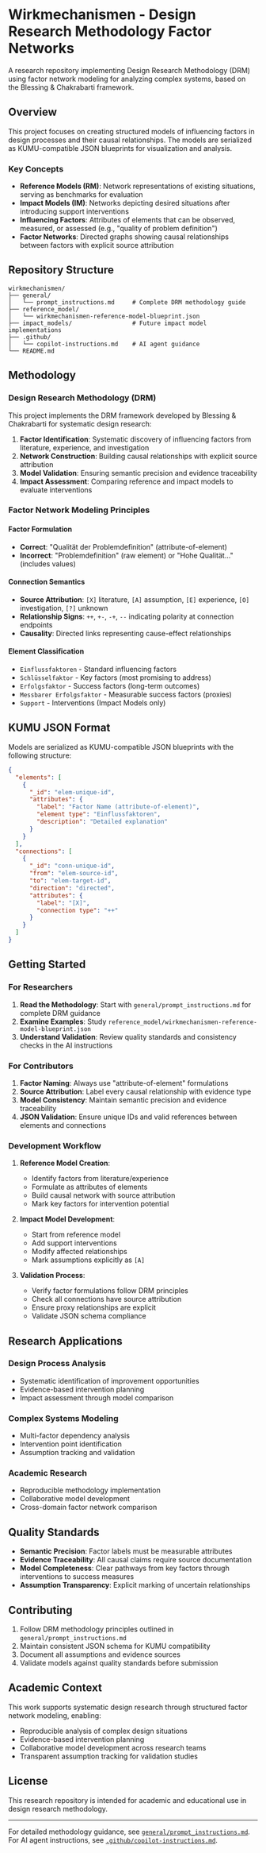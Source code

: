 # Wirkmechanismen - Design Research Methodology Factor Networks

A research repository implementing Design Research Methodology (DRM) using factor network modeling for analyzing complex systems, based on the Blessing & Chakrabarti framework.

## Overview

This project focuses on creating structured models of influencing factors in design processes and their causal relationships. The models are serialized as KUMU-compatible JSON blueprints for visualization and analysis.

### Key Concepts

- **Reference Models (RM)**: Network representations of existing situations, serving as benchmarks for evaluation
- **Impact Models (IM)**: Networks depicting desired situations after introducing support interventions
- **Influencing Factors**: Attributes of elements that can be observed, measured, or assessed (e.g., "quality of problem definition")
- **Factor Networks**: Directed graphs showing causal relationships between factors with explicit source attribution

## Repository Structure

```
wirkmechanismen/
├── general/
│   └── prompt_instructions.md     # Complete DRM methodology guide
├── reference_model/
│   └── wirkmechanismen-reference-model-blueprint.json
├── impact_models/                 # Future impact model implementations
├── .github/
│   └── copilot-instructions.md    # AI agent guidance
└── README.md
```

## Methodology

### Design Research Methodology (DRM)

This project implements the DRM framework developed by Blessing & Chakrabarti for systematic design research:

1. **Factor Identification**: Systematic discovery of influencing factors from literature, experience, and investigation
2. **Network Construction**: Building causal relationships with explicit source attribution
3. **Model Validation**: Ensuring semantic precision and evidence traceability
4. **Impact Assessment**: Comparing reference and impact models to evaluate interventions

### Factor Network Modeling Principles

#### Factor Formulation
- **Correct**: "Qualität der Problemdefinition" (attribute-of-element)
- **Incorrect**: "Problemdefinition" (raw element) or "Hohe Qualität..." (includes values)

#### Connection Semantics
- **Source Attribution**: `[X]` literature, `[A]` assumption, `[E]` experience, `[O]` investigation, `[?]` unknown
- **Relationship Signs**: `++`, `+-`, `-+`, `--` indicating polarity at connection endpoints
- **Causality**: Directed links representing cause-effect relationships

#### Element Classification
- `Einflussfaktoren` - Standard influencing factors
- `Schlüsselfaktor` - Key factors (most promising to address)
- `Erfolgsfaktor` - Success factors (long-term outcomes)
- `Messbarer Erfolgsfaktor` - Measurable success factors (proxies)
- `Support` - Interventions (Impact Models only)

## KUMU JSON Format

Models are serialized as KUMU-compatible JSON blueprints with the following structure:

```json
{
  "elements": [
    {
      "_id": "elem-unique-id",
      "attributes": {
        "label": "Factor Name (attribute-of-element)",
        "element type": "Einflussfaktoren",
        "description": "Detailed explanation"
      }
    }
  ],
  "connections": [
    {
      "_id": "conn-unique-id",
      "from": "elem-source-id",
      "to": "elem-target-id",
      "direction": "directed",
      "attributes": {
        "label": "[X]",
        "connection type": "++"
      }
    }
  ]
}
```

## Getting Started

### For Researchers

1. **Read the Methodology**: Start with `general/prompt_instructions.md` for complete DRM guidance
2. **Examine Examples**: Study `reference_model/wirkmechanismen-reference-model-blueprint.json`
3. **Understand Validation**: Review quality standards and consistency checks in the AI instructions

### For Contributors

1. **Factor Naming**: Always use "attribute-of-element" formulations
2. **Source Attribution**: Label every causal relationship with evidence type
3. **Model Consistency**: Maintain semantic precision and evidence traceability
4. **JSON Validation**: Ensure unique IDs and valid references between elements and connections

### Development Workflow

1. **Reference Model Creation**:
   - Identify factors from literature/experience
   - Formulate as attributes of elements
   - Build causal network with source attribution
   - Mark key factors for intervention potential

2. **Impact Model Development**:
   - Start from reference model
   - Add support interventions
   - Modify affected relationships
   - Mark assumptions explicitly as `[A]`

3. **Validation Process**:
   - Verify factor formulations follow DRM principles
   - Check all connections have source attribution
   - Ensure proxy relationships are explicit
   - Validate JSON schema compliance

## Research Applications

### Design Process Analysis
- Systematic identification of improvement opportunities
- Evidence-based intervention planning  
- Impact assessment through model comparison

### Complex Systems Modeling
- Multi-factor dependency analysis
- Intervention point identification
- Assumption tracking and validation

### Academic Research
- Reproducible methodology implementation
- Collaborative model development
- Cross-domain factor network comparison

## Quality Standards

- **Semantic Precision**: Factor labels must be measurable attributes
- **Evidence Traceability**: All causal claims require source documentation
- **Model Completeness**: Clear pathways from key factors through interventions to success measures
- **Assumption Transparency**: Explicit marking of uncertain relationships

## Contributing

1. Follow DRM methodology principles outlined in `general/prompt_instructions.md`
2. Maintain consistent JSON schema for KUMU compatibility
3. Document all assumptions and evidence sources
4. Validate models against quality standards before submission

## Academic Context

This work supports systematic design research through structured factor network modeling, enabling:
- Reproducible analysis of complex design situations
- Evidence-based intervention planning
- Collaborative model development across research teams
- Transparent assumption tracking for validation studies

## License

This research repository is intended for academic and educational use in design research methodology.

---

For detailed methodology guidance, see [`general/prompt_instructions.md`](general/prompt_instructions.md).
For AI agent instructions, see [`.github/copilot-instructions.md`](.github/copilot-instructions.md).
